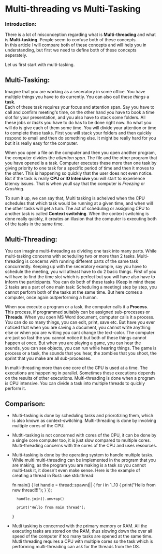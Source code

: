# Multi-threading vs Multi-Tasking

### Introduction:

There is a lot of misconception regarding what is **Multi-threading** and what is **Multi-tasking**. People seem to confuse both of these concepts.  
In this article I will compare both of these concepts and will help you in understanding, but first we need to define both of these concepts seperately.  

Let us first start with multi-tasking.

## Multi-Tasking:

Imagine that you are working as a seceratory in some office. You have multiple things you have to do currently. You can also call these *things* a **task**.  
Each of these task requires your focus and attention span. Say you have to call and confirm meeting's time, on the other hand you have to book a time slot for your presentation, and you also have to stack some folders. All these jobs or *tasks* you have to do has to be done right now. So what you will do is give each of them some time. You will divide your attention or time to complete these tasks. First you will stack your folders and then quickly respond to email and then do something else. It might be really hard for you but it is really easy for the computer.

When you open a file on the computer and then you open another program, the computer divides the *attention span*. The file and the other program that you have opened is a task. Computer executes these more than one task by giving priority to one task for a specific period of time and then it moves to the other. This is happening so quickly that the user does not even notice. But if the task is really **CPU or IO Intensive** you will start to experience latency issues. That is when youll say that the computer is *Freezing* or *Crashing*.

To sum it up, we can say that, Multi tasking is acheived when the CPU schedules that which task would be running at a given time, and when will the other tasks will get a turn. The act of scheduling or assigning CPU to another task is called **Context switching**. When the context switching is done really quickly, it creates an illusion that the computer is executing both of the tasks in the same time.

## Multi-Threading:

You can imagine multi-threading as dividing one task into many parts. While multi-tasking concerns with scheduling two or more than 2 tasks. Multi-threading is concerns with running different parts of the same task concurrently. Keeping up with the seceratory example, say you have to schedule the meeting, you will atleast have to do 2 basic things. First of you will have to find the time slot which is perfect but you will have also have to inform the participants. You can do both of these tasks (Keep in mind these 2 tasks are a part of one main task: Scheduling a meeting) step by step, you cannot perform both of the tasks at the same time. But here comes a computer, once again outperforming a human.

When you execute a program or a task, the computer calls it a **Process**. This process, if programmed suitably can be assigned sub-processes or **Threads**. When you open MS Word document, computer calls it a process. You can do so many things, you can edit, print, save etc. But have you ever noticed that when you are saving a document, you cannot write anything else or when you are writing you cant change the text-color. The computer are just so fast the you cannot notice it but both of these things cannot happen at once. But when you are playing a game, you can hear the sounds, you can see objects, you can run while hearing things. The game is process or a task, the sounds that you hear, the zombies that you shoot, the sprint that you make are all sub-processes.

In multi-threading more than one core of the CPU is used at a time. The executions are happening in parallel. Sometimes these executions depends on the results of other executions. Multi-threading is done when a program is CPU intensive. You can divide a task into multiple threads to quickly perform it.

## Comparison:

* Multi-tasking is done by scheduling tasks and priorotizing them, which is also known as context-switching. Multi-threading is done by involving multiple cores of the CPU.

* Mutlti-tasking is not concerned with cores of the CPU, it can be done by a single core computer too, it is just slow compared to multiple cores. Multi-threading concerns with the cores of the CPU and uses resources.

* Multi-tasking is done by the operating system to handle multiple tasks. While multi multi-threading can be implemented in the program that you are making, as the program you are making is a task so you cannot multi-task it, it doesn't even make sense. Here is the example of creating a thread in Rust:
    use std::thread

    fn main() {
        let handle = thread::spawn(|| {
            for i in 1..10 {
                print("Hello from new thread!!!");
            }
        });

        handle.join().unwrap()

        print("Hello from main thread");
    }

* Mutli tasking is concerned with the primary memory or RAM. All the executing tasks are stored on the RAM, thus slowing down the over all speed of the computer if too many tasks are opened at the same time. Mutli threading requires a CPU with multiple cores so the task which is performing multi-threading can ask for the threads from the OS.